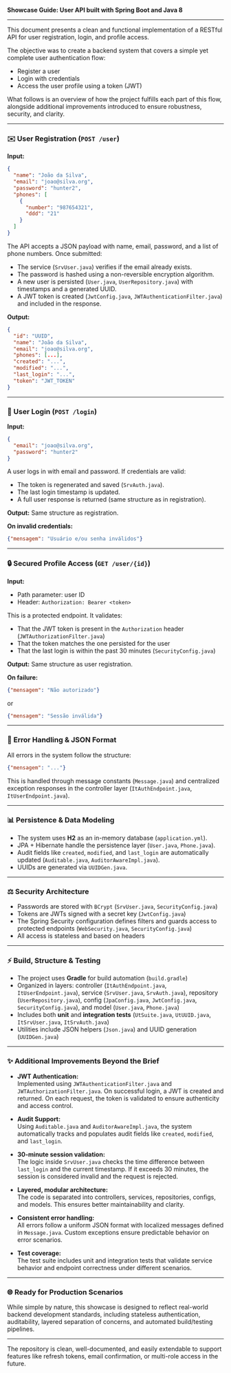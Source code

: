 **Showcase Guide: User API built with Spring Boot and Java 8**

---

This document presents a clean and functional implementation of a RESTful API for user registration, login, and profile access.

The objective was to create a backend system that covers a simple yet complete user authentication flow:

- Register a user
- Login with credentials
- Access the user profile using a token (JWT)

What follows is an overview of how the project fulfills each part of this flow, alongside additional improvements introduced to ensure robustness, security, and clarity.

---

### ✉️ User Registration (`POST /user`)

**Input:**

```json
{
  "name": "João da Silva",
  "email": "joao@silva.org",
  "password": "hunter2",
  "phones": [
    {
      "number": "987654321",
      "ddd": "21"
    }
  ]
}
```

The API accepts a JSON payload with name, email, password, and a list of phone numbers. Once submitted:

- The service (`SrvUser.java`) verifies if the email already exists.
- The password is hashed using a non-reversible encryption algorithm.
- A new user is persisted (`User.java`, `UserRepository.java`) with timestamps and a generated UUID.
- A JWT token is created (`JwtConfig.java`, `JWTAuthenticationFilter.java`) and included in the response.

**Output:**

```json
{
  "id": "UUID",
  "name": "João da Silva",
  "email": "joao@silva.org",
  "phones": [...],
  "created": "...",
  "modified": "...",
  "last_login": "...",
  "token": "JWT_TOKEN"
}
```

---

### 🔐 User Login (`POST /login`)

**Input:**

```json
{
  "email": "joao@silva.org",
  "password": "hunter2"
}
```

A user logs in with email and password. If credentials are valid:

- The token is regenerated and saved (`SrvAuth.java`).
- The last login timestamp is updated.
- A full user response is returned (same structure as in registration).

**Output:**
Same structure as registration.

**On invalid credentials:**

```json
{"mensagem": "Usuário e/ou senha inválidos"}
```

---

### 🔒 Secured Profile Access (`GET /user/{id}`)

**Input:**

- Path parameter: user ID
- Header: `Authorization: Bearer <token>`

This is a protected endpoint. It validates:

- That the JWT token is present in the `Authorization` header (`JWTAuthorizationFilter.java`)
- That the token matches the one persisted for the user
- That the last login is within the past 30 minutes (`SecurityConfig.java`)

**Output:**
Same structure as user registration.

**On failure:**

```json
{"mensagem": "Não autorizado"}
```

or

```json
{"mensagem": "Sessão inválida"}
```

---

### 🔄 Error Handling & JSON Format

All errors in the system follow the structure:

```json
{"mensagem": "..."}
```

This is handled through message constants (`Message.java`) and centralized exception responses in the controller layer (`ItAuthEndpoint.java`, `ItUserEndpoint.java`).

---

### 📊 Persistence & Data Modeling

- The system uses **H2** as an in-memory database (`application.yml`).
- JPA + Hibernate handle the persistence layer (`User.java`, `Phone.java`).
- Audit fields like `created`, `modified`, and `last_login` are automatically updated (`Auditable.java`, `AuditorAwareImpl.java`).
- UUIDs are generated via `UUIDGen.java`.

---

### ⚖️ Security Architecture

- Passwords are stored with `BCrypt` (`SrvUser.java`, `SecurityConfig.java`)
- Tokens are JWTs signed with a secret key (`JwtConfig.java`)
- The Spring Security configuration defines filters and guards access to protected endpoints (`WebSecurity.java`, `SecurityConfig.java`)
- All access is stateless and based on headers

---

### ⚡ Build, Structure & Testing

- The project uses **Gradle** for build automation (`build.gradle`)
- Organized in layers: controller (`ItAuthEndpoint.java`, `ItUserEndpoint.java`), service (`SrvUser.java`, `SrvAuth.java`), repository (`UserRepository.java`), config (`JpaConfig.java`, `JwtConfig.java`, `SecurityConfig.java`), and model (`User.java`, `Phone.java`)
- Includes both **unit** and **integration tests** (`UtSuite.java`, `UtUUID.java`, `ItSrvUser.java`, `ItSrvAuth.java`)
- Utilities include JSON helpers (`Json.java`) and UUID generation (`UUIDGen.java`)

---

### ✨ Additional Improvements Beyond the Brief

- **JWT Authentication:**  
  Implemented using `JWTAuthenticationFilter.java` and `JWTAuthorizationFilter.java`. On successful login, a JWT is created and returned. On each request, the token is validated to ensure authenticity and access control.

- **Audit Support:**  
  Using `Auditable.java` and `AuditorAwareImpl.java`, the system automatically tracks and populates audit fields like `created`, `modified`, and `last_login`.

- **30-minute session validation:**  
  The logic inside `SrvUser.java` checks the time difference between `last_login` and the current timestamp. If it exceeds 30 minutes, the session is considered invalid and the request is rejected.

- **Layered, modular architecture:**  
  The code is separated into controllers, services, repositories, configs, and models. This ensures better maintainability and clarity.

- **Consistent error handling:**  
  All errors follow a uniform JSON format with localized messages defined in `Message.java`. Custom exceptions ensure predictable behavior on error scenarios.

- **Test coverage:**  
  The test suite includes unit and integration tests that validate service behavior and endpoint correctness under different scenarios.

---


### 🌐 Ready for Production Scenarios

While simple by nature, this showcase is designed to reflect real-world backend development standards, including stateless authentication, auditability, layered separation of concerns, and automated build/testing pipelines.

---

The repository is clean, well-documented, and easily extendable to support features like refresh tokens, email confirmation, or multi-role access in the future.
